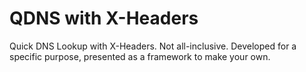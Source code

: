 # QDNS with X-Headers
Quick DNS Lookup with X-Headers. Not all-inclusive. Developed for a specific purpose, presented as a framework to make your own.
